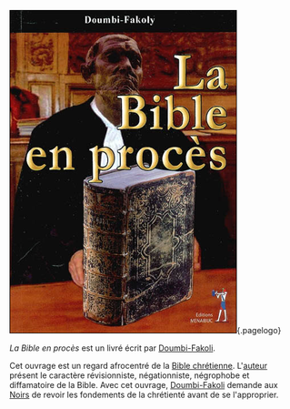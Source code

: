 <!-- TITLE: La Bible En Procès -->
<!-- SUBTITLE: Présentation du livre : La Bible En Procès -->

![La Bible En Proces](/uploads/ouvrage/la-bible-en-proces.jpg "Première de couverture du livre"){.pagelogo}

*La Bible en procès* est un livré écrit par [Doumbi-Fakoli](/personnalite/homme/polymathe/afrique/nord-ouest/pays/mali/doumbi-fakoli).

Cet ouvrage est un regard afrocentré de la [Bible chrétienne](/ouvrage/roman/bible). L'[auteur](/personnalite/homme/polymathe/afrique/nord-ouest/pays/mali/doumbi-fakoli) présent le caractère révisionniste, négationniste, négrophobe et diffamatoire de la Bible.
Avec cet ouvrage, [Doumbi-Fakoli](/personnalite/homme/polymathe/afrique/nord-ouest/pays/mali/doumbi-fakoli) demande aux [Noirs](/terminologie/mdw-ntr/kamit) de revoir les fondements de la chrétienté avant de se l'approprier.